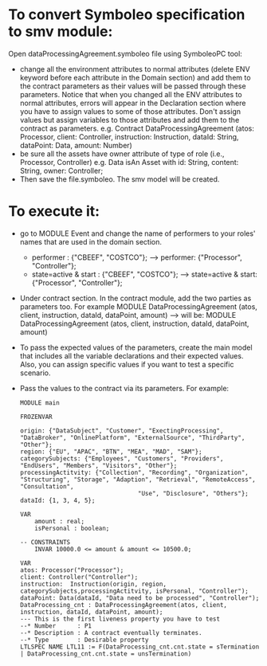 # To convert Symboleo specification to smv module:
Open dataProcessingAgreement.symboleo file using SymboleoPC tool:
- change all the environment attributes to normal attributes (delete ENV keyword before each attribute in the Domain section) and add them to the contract parameters as their values will be passed through these parameters.
Notice that when you changed all the ENV attributes to normal attributes, errors will appear in the Declaration section where you have to assign values to some of those attributes. Don't assign values but assign variables to those attributes and add them to the contract as parameters.
 e.g. Contract DataProcessingAgreement (atos: Processor, client: Controller, instruction: Instruction, dataId: String, dataPoint: Data, amount: Number)
- be sure all the assets have owner attribute of type of role (i.e., Processor, Controller)
   e.g. Data isAn Asset with id: String, content: String, owner: Controller;
- Then save the file.symboleo. The smv model will be created.
# To execute it:
- go to MODULE Event and change the name of performers to your roles' names that are used in the domain section. 

	- performer	: {"CBEEF", "COSTCO"};  -->  performer: {"Processor", "Controller"}; 
	- state=active & start	: {"CBEEF", "COSTCO"}; --> state=active & start: {"Processor", "Controller"};
- Under contract section. In the contract module, add the two parties as parameters too.
	For example MODULE DataProcessingAgreement (atos, client, instruction, dataId, dataPoint, amount)
	--> will be:
	 MODULE DataProcessingAgreement (atos, client, instruction, dataId, dataPoint, amount)
- To pass the expected values of the parameters, create the main model that includes all the variable declarations and their expected values. Also, you can assign specific values if you want to test a specific scenario.
- Pass the values to the contract via its parameters.
	For example:
	```
	MODULE main
	
	FROZENVAR
	
	origin: {"DataSubject", "Customer", "ExectingProcessing", "DataBroker", "OnlinePlatform", "ExternalSource", "ThirdParty", "Other"};
	region: {"EU", "APAC", "BTN", "MEA", "MAD", "SAM"};
	categorySubjects: {"Employees", "Customers", "Providers", "EndUsers", "Members", "Visitors", "Other"};
	processingActitvity: {"Collection", "Recording", "Organization", "Structuring", "Storage", "Adaption", "Retrieval", "RemoteAccess", "Consultation",
	  	                             "Use", "Disclosure", "Others"}; 
	dataId: {1, 3, 4, 5};
	
	VAR
		amount : real;
		isPersonal : boolean;
		
	-- CONSTRAINTS
		INVAR 10000.0 <= amount & amount <= 10500.0;
		
	VAR
	atos: Processor("Processor");
	client: Controller("Controller");
	instruction:  Instruction(origin, region, categorySubjects,processingActitvity, isPersonal, "Controller");
	dataPoint: Data(dataId, "Data need to be processed", "Controller");
	DataProcessing_cnt : DataProcessingAgreement(atos, client, instruction, dataId, dataPoint, amount);
	--- This is the first liveness property you have to test
	--* Number      : P1
	--* Description : A contract eventually terminates.
	--* Type        : Desirable property
	LTLSPEC NAME LTL11 := F(DataProcessing_cnt.cnt.state = sTermination | DataProcessing_cnt.cnt.state = unsTermination)
 ~~~


